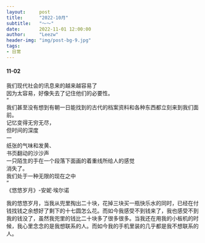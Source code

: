 ```yaml
---
layout:     post
title:      "2022-10月"
subtitle:   "～～"
date:       2022-11-01 12:00:00
author:     "Leezw"
header-img: "img/post-bg-9.jpg"
tags:
- 日常
---
```


#### 11-02     
我们现代社会的讯息来的越来越容易了    
因为太容易，好像失去了记住他们的必要性。    
“    
我们甚至没有想到有朝一日能找到的古代的档案资料和各种东西都立刻来到我们面前。    
记忆变得无穷无尽，    
但时间的深度    
 一         
纸张的气味和发黄、    
书页翻动的沙沙声     
一只陌生的手在一个段落下面画的着重线所给人的感觉    
消失了。    
我们处于一种无限的现在之中    
”     
《悠悠岁月》-安妮·埃尔诺    


我的悠悠岁月，当我从兜里掏出二十块，花掉三块买一瓶快乐水的同时，已经在付钱找钱之余想好了剩下的十七圆怎么花。而如今我感受不到钱来了，我也感受不到我的钱没了，虽然我兜里的钱比二十块多了很多很多。当我还在用我的小板机的时候，我心里念念的是我想联系的人。而如今我的手机里装的几乎都是我不想联系的人。